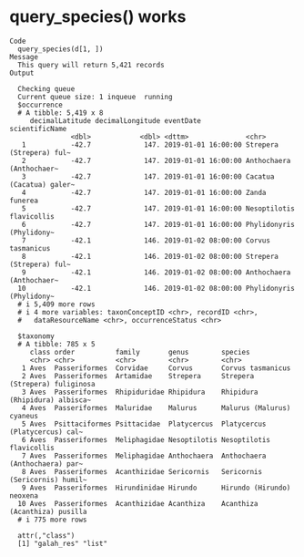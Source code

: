 # query_species() works

    Code
      query_species(d[1, ])
    Message
      This query will return 5,421 records
    Output
      
      Checking queue
      Current queue size: 1 inqueue  running 
      $occurrence
      # A tibble: 5,419 x 8
         decimalLatitude decimalLongitude eventDate           scientificName          
                   <dbl>            <dbl> <dttm>              <chr>                   
       1           -42.7             147. 2019-01-01 16:00:00 Strepera (Strepera) ful~
       2           -42.7             147. 2019-01-01 16:00:00 Anthochaera (Anthochaer~
       3           -42.7             147. 2019-01-01 16:00:00 Cacatua (Cacatua) galer~
       4           -42.7             147. 2019-01-01 16:00:00 Zanda funerea           
       5           -42.7             147. 2019-01-01 16:00:00 Nesoptilotis flavicollis
       6           -42.7             147. 2019-01-01 16:00:00 Phylidonyris (Phylidony~
       7           -42.1             146. 2019-01-02 08:00:00 Corvus tasmanicus       
       8           -42.1             146. 2019-01-02 08:00:00 Strepera (Strepera) ful~
       9           -42.1             146. 2019-01-02 08:00:00 Anthochaera (Anthochaer~
      10           -42.1             146. 2019-01-02 08:00:00 Phylidonyris (Phylidony~
      # i 5,409 more rows
      # i 4 more variables: taxonConceptID <chr>, recordID <chr>,
      #   dataResourceName <chr>, occurrenceStatus <chr>
      
      $taxonomy
      # A tibble: 785 x 5
         class order          family       genus        species                       
         <chr> <chr>          <chr>        <chr>        <chr>                         
       1 Aves  Passeriformes  Corvidae     Corvus       Corvus tasmanicus             
       2 Aves  Passeriformes  Artamidae    Strepera     Strepera (Strepera) fuliginosa
       3 Aves  Passeriformes  Rhipiduridae Rhipidura    Rhipidura (Rhipidura) albisca~
       4 Aves  Passeriformes  Maluridae    Malurus      Malurus (Malurus) cyaneus     
       5 Aves  Psittaciformes Psittacidae  Platycercus  Platycercus (Platycercus) cal~
       6 Aves  Passeriformes  Meliphagidae Nesoptilotis Nesoptilotis flavicollis      
       7 Aves  Passeriformes  Meliphagidae Anthochaera  Anthochaera (Anthochaera) par~
       8 Aves  Passeriformes  Acanthizidae Sericornis   Sericornis (Sericornis) humil~
       9 Aves  Passeriformes  Hirundinidae Hirundo      Hirundo (Hirundo) neoxena     
      10 Aves  Passeriformes  Acanthizidae Acanthiza    Acanthiza (Acanthiza) pusilla 
      # i 775 more rows
      
      attr(,"class")
      [1] "galah_res" "list"     

